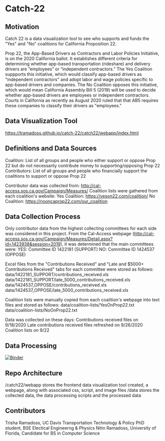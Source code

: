 # Catch-22

## Motivation
Catch 22 is a data visualization tool to see who supports and funds the "Yes" and "No" coalitions for California Proposition 22. 

Prop 22, the App-Based Drivers as Contractors and Labor Policies Initiative, is on the 2020 California ballot. It establishes different criteria for determining whether app-based transportation (rideshare) and delivery drivers are “employees” or “independent contractors.” The Yes Coalition suppports this initiative, which would classify app-based drivers as "independent contractors" and adopt labor and wage policies specific to app-based drivers and companies. The No Coalition opposes this initiative, which would mean California Assembly Bill 5 (2019) will be used to decide whether app-based drivers are employees or independent contractors. Courts in California as recently as August 2020 ruled that that AB5 requires these companies to classify their drivers as "employees."

## Data Visualization Tool
https://tramadoss.github.io/catch-22/catch22/webapp/index.html

## Definitions and Data Sources
Coalition: List of all groups and people who either support or oppose Prop 22 but do not necessarily contribute money to supporting/opposing Prop 22
Contributors: List of all groups and people who financially support the coalitions to support or oppose Prop 22

Contributor data was collected from: http://cal-access.sos.ca.gov/Campaign/Measures/
Coalition lists were gathered from each coalition's website:
Yes Coalition: https://yeson22.com/coalition/
No Coalition: https://nooncaprop22.com/our_coalition

## Data Collection Process
Only contributor data from the highest collecting committees for each side was considered in this project. From the Cal-Access webpage (http://cal-access.sos.ca.gov/Campaign/Measures/Detail.aspx?id=1423938&session=2019), it was determined that the main committees were:
YES: Committee ID 1422181 (SUPPORT)
NO:  Committee ID 1424537 (OPPOSE)

Excel files from the "Contributions Received" and "Late and $5000+ Contributions Received" tabs for each committee were stored as follows:
data/1422181_SUPPORT/contributions_received.xls
data/1422181_SUPPORT/late_5000_contributions_received.xls
data/1424537_OPPOSE/contributions_received.xls
data/1424537_OPPOSE/late_5000_contributions_received.xls

Coalition lists were manually copied from each coalition's webpage into text files and stored as follows:
data/coalition-lists/YesOnProp22.txt
data/coalition-lists/NoOnProp22.txt

Data was collected on these days:
Contributions received files on 9/18/2020
Late contributions received files refreshed on 9/26/2020
Coalition lists on 9/22

## Data Processing
[![Binder](https://mybinder.org/badge_logo.svg)](https://mybinder.org/v2/gh/tramadoss/catch-22/master?filepath=data%2Fdata-processor.ipynb)

## Repo Architecture
/catch22/webapp stores the frontend data visualization tool created, a webpage, along with associated css, script, and image files
/data stores the collected data, the data processing scripts and the processed data

## Contributors

Trisha Ramadoss, UC Davis Transportation Technology & Policy PhD student, BSE Electical Engineerng & Physics 
Nitin Ramadoss, University of Florida, Candidate for BS in Computer Science
